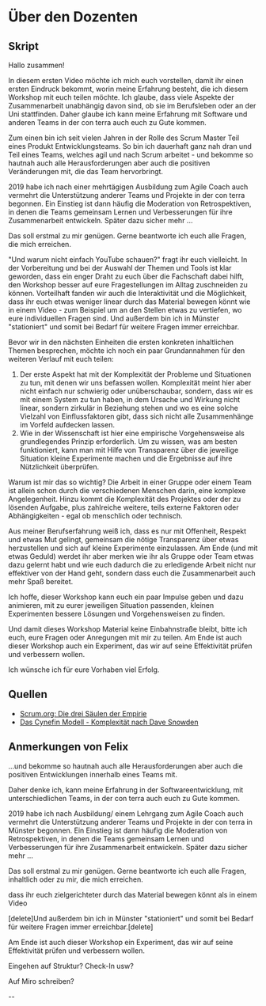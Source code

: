 # Über den Dozenten

## Skript

Hallo zusammen!

In diesem ersten Video möchte ich mich euch vorstellen, damit ihr einen ersten Eindruck bekommt, worin meine Erfahrung besteht, die ich diesem Workshop mit euch teilen möchte. Ich glaube, dass viele Aspekte der Zusammenarbeit unabhängig davon sind, ob sie im Berufsleben oder an der Uni stattfinden. Daher glaube ich kann meine Erfahrung mit Software und anderen Teams in der con terra auch euch zu Gute kommen.

Zum einen bin ich seit vielen Jahren in der Rolle des Scrum Master Teil eines Produkt Entwicklungsteams. So bin ich dauerhaft ganz nah dran und Teil eines Teams, welches agil und nach Scrum arbeitet - und bekomme so hautnah auch alle Herausforderungen aber auch die positiven Veränderungen mit, die das Team hervorbringt.

2019 habe ich nach einer mehrtägigen Ausbildung zum Agile Coach auch vermehrt die Unterstützung anderer Teams und Projekte in der con terra begonnen. Ein Einstieg ist dann häufig die Moderation von Retrospektiven, in denen die Teams gemeinsam Lernen und Verbesserungen für ihre Zusammenarbeit entwickeln. Später dazu sicher mehr ...

Das soll erstmal zu mir genügen. Gerne beantworte ich euch alle Fragen, die mich erreichen.

"Und warum nicht einfach YouTube schauen?" fragt ihr euch vielleicht. In der Vorbereitung und bei der Auswahl der Themen und Tools ist klar geworden, dass ein enger Draht zu euch über die Fachschaft dabei hilft, den Workshop besser auf eure Fragestellungen im Alltag zuschneiden zu können. Vorteilhaft fanden wir auch  die Interaktivität und die Möglichkeit, dass ihr euch etwas weniger linear durch das Material bewegen könnt wie in einem Video - zum Beispiel um an den Stellen etwas zu vertiefen, wo eure individuellen Fragen sind. Und außerdem bin ich in Münster "stationiert" und somit bei Bedarf für weitere Fragen immer erreichbar.

Bevor wir in den nächsten Einheiten die ersten konkreten inhaltlichen Themen besprechen, möchte ich noch ein paar Grundannahmen für den weiteren Verlauf mit euch teilen:

1. Der erste Aspekt hat mit der Komplexität der Probleme und Situationen zu tun, mit denen wir uns befassen wollen. Komplexität meint hier aber nicht einfach nur schwierig oder unüberschaubar, sondern, dass wir es mit einem System zu tun haben, in dem Ursache und Wirkung nicht linear, sondern zirkulär in Beziehung stehen und wo es eine solche Vielzahl von Einflussfaktoren gibt, dass sich nicht alle Zusammenhänge im Vorfeld aufdecken lassen.
2. Wie in der Wissenschaft ist hier eine empirische Vorgehensweise als grundlegendes Prinzip erforderlich. Um zu wissen, was am besten funktioniert, kann man mit Hilfe von Transparenz über die jeweilige Situation kleine Experimente machen und die Ergebnisse auf ihre Nützlichkeit überprüfen.

Warum ist mir das so wichtig? Die Arbeit in einer Gruppe oder einem Team ist allein schon durch die verschiedenen Menschen darin, eine komplexe Angelegenheit. Hinzu kommt die Komplexität des Projektes oder der zu lösenden Aufgabe, plus zahlreiche weitere, teils externe Faktoren oder Abhängigkeiten - egal ob menschlich oder technisch.

Aus meiner Berufserfahrung weiß ich, dass es nur mit Offenheit, Respekt und etwas Mut gelingt, gemeinsam die nötige Transparenz über etwas herzustellen und sich auf kleine Experimente einzulassen. Am Ende (und mit etwas Geduld) werdet ihr aber merken wie ihr als Gruppe oder Team etwas dazu gelernt habt und wie euch dadurch die zu erledigende Arbeit nicht nur effektiver von der Hand geht, sondern dass euch die Zusammenarbeit auch mehr Spaß bereitet.

Ich hoffe, dieser Workshop kann euch ein paar Impulse geben und dazu animieren, mit zu eurer jeweiligen Situation passenden, kleinen Experimenten bessere Lösungen und Vorgehensweisen zu finden.

Und damit dieses Workshop Material keine Einbahnstraße bleibt, bitte ich euch, eure Fragen oder Anregungen mit mir zu teilen. Am Ende ist auch dieser Workshop auch ein Experiment, das wir auf seine Effektivität prüfen und verbessern wollen.

Ich wünsche ich für eure Vorhaben viel Erfolg.

## Quellen
- [Scrum.org: Die drei Säulen der Empirie](https://www.scrum.org/resources/blog/three-pillars-empiricism-scrum)
- [Das Cynefin Modell - Komplexität nach Dave Snowden](https://www.youtube.com/watch?v=N7oz366X0-8)

## Anmerkungen von Felix

...und bekomme so hautnah auch alle Herausforderungen aber auch die positiven Entwicklungen innerhalb eines Teams mit.

Daher denke ich, kann meine Erfahrung in der Softwareentwicklung, mit unterschiedlichen Teams, in der con terra auch euch zu Gute kommen.

2019 habe ich nach Ausbildung/ einem Lehrgang zum Agile Coach auch vermehrt die Unterstützung anderer Teams und Projekte in der con terra in Münster begonnen. Ein Einstieg ist dann häufig die Moderation von Retrospektiven, in denen die Teams gemeinsam Lernen und Verbesserungen für ihre Zusammenarbeit entwickeln. Später dazu sicher mehr ...

Das soll erstmal zu mir genügen. Gerne beantworte ich euch alle Fragen, inhaltlich oder zu mir, die mich erreichen.

dass ihr euch zielgerichteter durch das Material bewegen könnt als in einem Video

[delete]Und außerdem bin ich in Münster "stationiert" und somit bei Bedarf für weitere Fragen immer erreichbar.[delete]

Am Ende ist auch dieser Workshop ein Experiment, das wir auf seine Effektivität prüfen und verbessern wollen.

Eingehen auf Struktur? Check-In usw?

Auf Miro schreiben?

--
